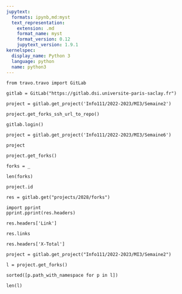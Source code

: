 ```yaml
---
jupytext:
  formats: ipynb,md:myst
  text_representation:
    extension: .md
    format_name: myst
    format_version: 0.12
    jupytext_version: 1.9.1
kernelspec:
  display_name: Python 3
  language: python
  name: python3
---
```


```{code-cell} ipython3
from travo.travo import GitLab
```

```{code-cell} ipython3
gitlab = GitLab("https://gitlab.dsi.universite-paris-saclay.fr")
```

```{code-cell} ipython3
project = gitlab.get_project('Info111/2022-2023/MI3/Semaine2')
```

```{code-cell} ipython3
project.get_forks_ssh_url_to_repo()
```

```{code-cell} ipython3
gitlab.login()
```

```{code-cell} ipython3
project = gitlab.get_project('Info111/2022-2023/MI3/Semaine6')
```

```{code-cell} ipython3
project
```

```{code-cell} ipython3
project.get_forks()
```

```{code-cell} ipython3
forks = _
```

```{code-cell} ipython3
len(forks)
```

```{code-cell} ipython3
project.id
```

```{code-cell} ipython3
res = gitlab.get("projects/2028/forks")
```

```{code-cell} ipython3
import pprint
pprint.pprint(res.headers)
```

```{code-cell} ipython3
res.headers['Link']
```

```{code-cell} ipython3
res.links
```

```{code-cell} ipython3
res.headers['X-Total']
```

```{code-cell} ipython3
project = gitlab.get_project("Info111/2022-2023/MI3/Semaine2")
```

```{code-cell} ipython3
l = project.get_forks()
```

```{code-cell} ipython3
sorted([p.path_with_namespace for p in l])
```

```{code-cell} ipython3
len(l)
```

```{code-cell} ipython3

```
